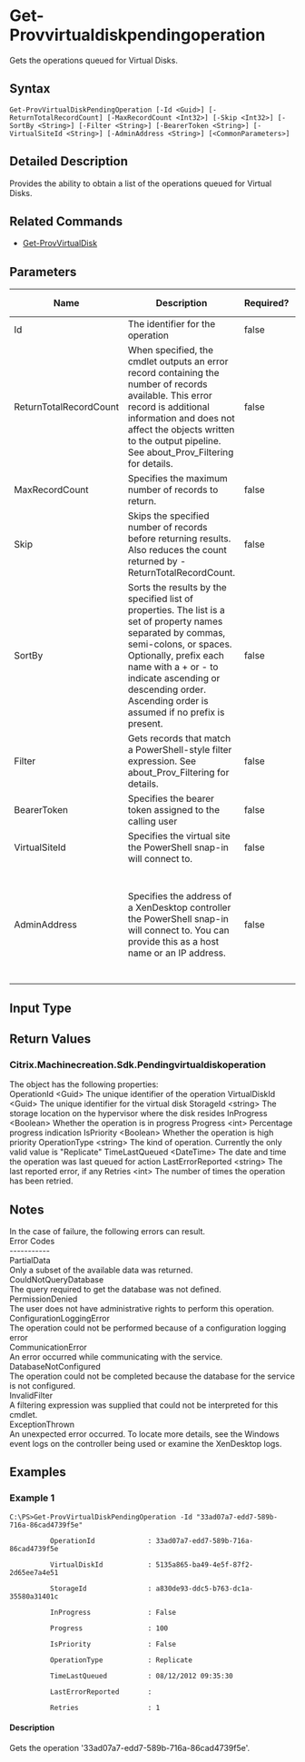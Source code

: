 ﻿
# Get-Provvirtualdiskpendingoperation
Gets the operations queued for Virtual Disks.
## Syntax
```
Get-ProvVirtualDiskPendingOperation [-Id <Guid>] [-ReturnTotalRecordCount] [-MaxRecordCount <Int32>] [-Skip <Int32>] [-SortBy <String>] [-Filter <String>] [-BearerToken <String>] [-VirtualSiteId <String>] [-AdminAddress <String>] [<CommonParameters>]
```
## Detailed Description
Provides the ability to obtain a list of the operations queued for Virtual Disks.


## Related Commands

* [Get-ProvVirtualDisk](../Get-ProvVirtualDisk/)
## Parameters
| Name   | Description | Required? | Pipeline Input | Default Value |
| --- | --- | --- | --- | --- |
| Id | The identifier for the operation | false | false |  |
| ReturnTotalRecordCount | When specified, the cmdlet outputs an error record containing the number of records available. This error record is additional information and does not affect the objects written to the output pipeline. See about\_Prov\_Filtering for details. | false | false | False |
| MaxRecordCount | Specifies the maximum number of records to return. | false | false | 250 |
| Skip | Skips the specified number of records before returning results. Also reduces the count returned by -ReturnTotalRecordCount. | false | false | 0 |
| SortBy | Sorts the results by the specified list of properties. The list is a set of property names separated by commas, semi-colons, or spaces. Optionally, prefix each name with a + or - to indicate ascending or descending order. Ascending order is assumed if no prefix is present. | false | false | The default sort order is by name or unique identifier. |
| Filter | Gets records that match a PowerShell-style filter expression. See about\_Prov\_Filtering for details. | false | false |  |
| BearerToken | Specifies the bearer token assigned to the calling user | false | false |  |
| VirtualSiteId | Specifies the virtual site the PowerShell snap-in will connect to. | false | false |  |
| AdminAddress | Specifies the address of a XenDesktop controller the PowerShell snap-in will connect to. You can provide this as a host name or an IP address. | false | false | Localhost. Once a value is provided by any cmdlet, this value becomes the default. |

## Input Type

### 

## Return Values

### Citrix.Machinecreation.Sdk.Pendingvirtualdiskoperation
The object has the following properties:<br>OperationId &lt;Guid&gt; The unique identifier of the operation VirtualDiskId &lt;Guid&gt; The unique identifier for the virtual disk StorageId &lt;string&gt; The storage location on the hypervisor where the disk resides InProgress &lt;Boolean&gt; Whether the operation is in progress Progress &lt;int&gt; Percentage progress indication IsPriority &lt;Boolean&gt; Whether the operation is high priority OperationType &lt;string&gt; The kind of operation.  Currently the only valid value is "Replicate" TimeLastQueued  &lt;DateTime&gt; The date and time the operation was last queued for action LastErrorReported &lt;string&gt; The last reported error, if any Retries  &lt;int&gt; The number of times the operation has been retried.
## Notes
In the case of failure, the following errors can result.<br>    Error Codes<br>    -----------<br>    PartialData<br>    Only a subset of the available data was returned.<br>    CouldNotQueryDatabase<br>    The query required to get the database was not defined.<br>    PermissionDenied<br>    The user does not have administrative rights to perform this operation.<br>    ConfigurationLoggingError<br>    The operation could not be performed because of a configuration logging error<br>    CommunicationError<br>    An error occurred while communicating with the service.<br>    DatabaseNotConfigured<br>    The operation could not be completed because the database for the service is not configured.<br>    InvalidFilter<br>    A filtering expression was supplied that could not be interpreted for this cmdlet.<br>    ExceptionThrown<br>    An unexpected error occurred.  To locate more details, see the Windows event logs on the controller being used or examine the XenDesktop logs.
## Examples

### Example 1
```
C:\PS>Get-ProvVirtualDiskPendingOperation -Id "33ad07a7-edd7-589b-716a-86cad4739f5e"

          OperationId             : 33ad07a7-edd7-589b-716a-86cad4739f5e

          VirtualDiskId           : 5135a865-ba49-4e5f-87f2-2d65ee7a4e51

          StorageId               : a830de93-ddc5-b763-dc1a-35580a31401c

          InProgress              : False

          Progress                : 100

          IsPriority              : False

          OperationType           : Replicate

          TimeLastQueued          : 08/12/2012 09:35:30

          LastErrorReported       :

          Retries                 : 1
```
#### Description
Gets the operation '33ad07a7-edd7-589b-716a-86cad4739f5e'.
